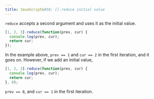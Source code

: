 ```yaml
---
title: JavaScript&#58; [].reduce initial value
---
```


`reduce` accepts a second argument and uses it as the initial value.

```js
[1, 2, 3].reduce(function(prev, cur) { 
  console.log(prev, cur);
  return cur;
});
```

In the example above, `prev == 1` and `cur == 2` in the first iteration, and it goes on. However, if we add an initial value,

```js
[1, 2, 3].reduce(function(prev, cur) { 
  console.log(prev, cur);
  return cur;
}, 0);
```

`prev == 0`, and `cur == 1` in the first iteration.
